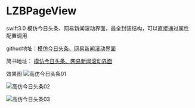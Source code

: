# LZBPageView
swift3.0  模仿今日头条、网易新闻滚动界面，最全封装结构，可以直接通过属性配置调用

githud地址：[模仿今日头条、网易新闻滚动界面](https://github.com/lzbgithubcode/LZBPageView)

简书地址： [模仿今日头条、网易新闻滚动界面](http://www.jianshu.com/p/3170d0d886a2)

效果图
![高仿今日头条01](https://github.com/lzbgithubcode/LZBPageView/blob/master/高仿今日头条01.gif)

![高仿今日头条02](https://github.com/lzbgithubcode/LZBPageView/blob/master/高仿今日头条02.gif)

![高仿今日头条03](https://github.com/lzbgithubcode/LZBPageView/blob/master/高仿今日头条03.gif)
